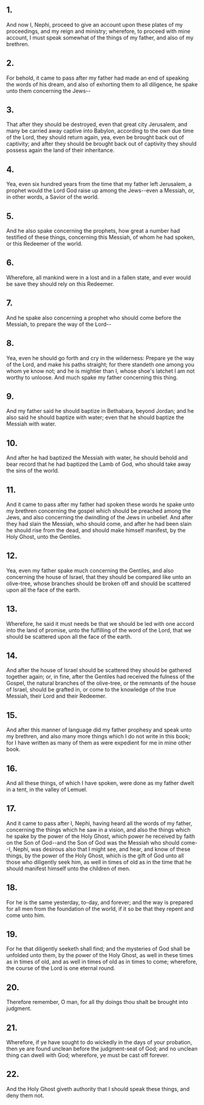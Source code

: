 ## 1.
And now I, Nephi, proceed to give an account upon these plates of my proceedings, and my reign and ministry; wherefore, to proceed with mine account, I must speak somewhat of the things of my father, and also of my brethren.
## 2.
For behold, it came to pass after my father had made an end of speaking the words of his dream, and also of exhorting them to all diligence, he spake unto them concerning the Jews--
## 3.
That after they should be destroyed, even that great city Jerusalem, and many be carried away captive into Babylon, according to the own due time of the Lord, they should return again, yea, even be brought back out of captivity; and after they should be brought back out of captivity they should possess again the land of their inheritance.
## 4.
Yea, even six hundred years from the time that my father left Jerusalem, a prophet would the Lord God raise up among the Jews--even a Messiah, or, in other words, a Savior of the world.
## 5.
And he also spake concerning the prophets, how great a number had testified of these things, concerning this Messiah, of whom he had spoken, or this Redeemer of the world.
## 6.
Wherefore, all mankind were in a lost and in a fallen state, and ever would be save they should rely on this Redeemer.
## 7.
And he spake also concerning a prophet who should come before the Messiah, to prepare the way of the Lord--
## 8.
Yea, even he should go forth and cry in the wilderness: Prepare ye the way of the Lord, and make his paths straight; for there standeth one among you whom ye know not; and he is mightier than I, whose shoe's latchet I am not worthy to unloose. And much spake my father concerning this thing.
## 9.
And my father said he should baptize in Bethabara, beyond Jordan; and he also said he should baptize with water; even that he should baptize the Messiah with water.
## 10.
And after he had baptized the Messiah with water, he should behold and bear record that he had baptized the Lamb of God, who should take away the sins of the world.
## 11.
And it came to pass after my father had spoken these words he spake unto my brethren concerning the gospel which should be preached among the Jews, and also concerning the dwindling of the Jews in unbelief. And after they had slain the Messiah, who should come, and after he had been slain he should rise from the dead, and should make himself manifest, by the Holy Ghost, unto the Gentiles.
## 12.
Yea, even my father spake much concerning the Gentiles, and also concerning the house of Israel, that they should be compared like unto an olive-tree, whose branches should be broken off and should be scattered upon all the face of the earth.
## 13.
Wherefore, he said it must needs be that we should be led with one accord into the land of promise, unto the fulfilling of the word of the Lord, that we should be scattered upon all the face of the earth.
## 14.
And after the house of Israel should be scattered they should be gathered together again; or, in fine, after the Gentiles had received the fulness of the Gospel, the natural branches of the olive-tree, or the remnants of the house of Israel, should be grafted in, or come to the knowledge of the true Messiah, their Lord and their Redeemer.
## 15.
And after this manner of language did my father prophesy and speak unto my brethren, and also many more things which I do not write in this book; for I have written as many of them as were expedient for me in mine other book.
## 16.
And all these things, of which I have spoken, were done as my father dwelt in a tent, in the valley of Lemuel.
## 17.
And it came to pass after I, Nephi, having heard all the words of my father, concerning the things which he saw in a vision, and also the things which he spake by the power of the Holy Ghost, which power he received by faith on the Son of God--and the Son of God was the Messiah who should come--I, Nephi, was desirous also that I might see, and hear, and know of these things, by the power of the Holy Ghost, which is the gift of God unto all those who diligently seek him, as well in times of old as in the time that he should manifest himself unto the children of men.
## 18.
For he is the same yesterday, to-day, and forever; and the way is prepared for all men from the foundation of the world, if it so be that they repent and come unto him.
## 19.
For he that diligently seeketh shall find; and the mysteries of God shall be unfolded unto them, by the power of the Holy Ghost, as well in these times as in times of old, and as well in times of old as in times to come; wherefore, the course of the Lord is one eternal round.
## 20.
Therefore remember, O man, for all thy doings thou shalt be brought into judgment.
## 21.
Wherefore, if ye have sought to do wickedly in the days of your probation, then ye are found unclean before the judgment-seat of God; and no unclean thing can dwell with God; wherefore, ye must be cast off forever.
## 22.
And the Holy Ghost giveth authority that I should speak these things, and deny them not.
